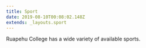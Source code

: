 ```yaml
---
title: Sport
date: 2019-08-10T00:08:02.148Z
extends: _layouts.sport
---
```

Ruapehu College has a wide variety of available sports.

